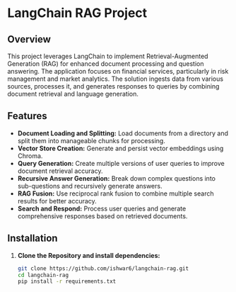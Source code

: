 # LangChain RAG Project

## Overview

This project leverages LangChain to implement Retrieval-Augmented Generation (RAG) for enhanced document processing and question answering. The application focuses on financial services, particularly in risk management and market analytics. The solution ingests data from various sources, processes it, and generates responses to queries by combining document retrieval and language generation.

## Features

- **Document Loading and Splitting:** Load documents from a directory and split them into manageable chunks for processing.
- **Vector Store Creation:** Generate and persist vector embeddings using Chroma.
- **Query Generation:** Create multiple versions of user queries to improve document retrieval accuracy.
- **Recursive Answer Generation:** Break down complex questions into sub-questions and recursively generate answers.
- **RAG Fusion:** Use reciprocal rank fusion to combine multiple search results for better accuracy.
- **Search and Respond:** Process user queries and generate comprehensive responses based on retrieved documents.

## Installation

1. **Clone the Repository and install dependencies:**
   ```bash
   git clone https://github.com/ishwar6/langchain-rag.git
   cd langchain-rag
   pip install -r requirements.txt
```


